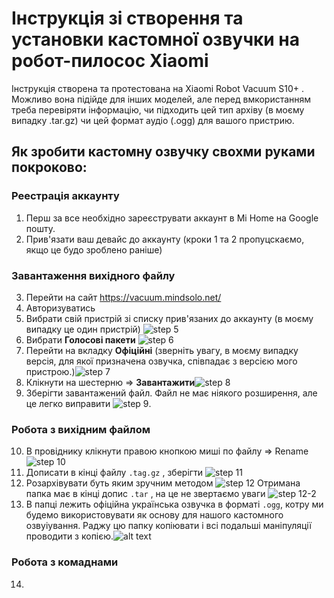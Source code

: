 # Інструкція зі створення та установки кастомної озвучки на робот-пилосос Xiaomi

Інструкція створена та протестована на Xiaomi Robot Vacuum S10+ . Можливо вона підійде для інших моделей, але перед вмкористанням треба перевіряти інформацію, чи підходить цей тип архіву (в моєму випадку .tar.gz) чи цей формат аудіо (.ogg) для вашого пристрию.  

## Як зробити кастомну озвучку свохми руками покроково:


### Реестрація аккаунту
1. Перш за все необхідно зареєструвати аккаунт в Mi Home на Google пошту.
2. Прив'язати ваш девайс до аккаунту (кроки 1 та 2 пропуцскаємо, якщо це будо зроблено раніше)
### Завантаження вихідного файлу
3. Перейти на сайт https://vacuum.mindsolo.net/
4. Авторизуватись 
5. Вибрати свій пристрій зі списку прив'язаних до аккаунту (в моєму випадку це один пристрій) ![step 5](image.png)
6. Вибрати **Голосові пакети** ![step 6](image-9.png)
7. Перейти на вкладку **Офіційні** (зверніть увагу, в моєму випадку версія, для якої призначена озвучка, співпадає з версією мого пристрою.)![step 7](image-1.png)
8. Клікнути на шестерню => **Завантажити**![step 8](image-3.png)
9.  Зберігти завантажений файл. Файл не має ніякого розширення, але це легко виправити ![step 9](image-4.png). 

### Робота з вихідним файлом
10.  В провіднику клікнути правою кнопкою миші по файлу => Rename ![step 10](image-5.png)
11.  Дописати в кінці файлу `.tag.gz` , зберігти ![step 11](image-6.png)
12.  Розархівувати буть яким зручним методом ![step 12](image-7.png)
Отримана папка має в кінці допис `.tar` , на це не звертаємо уваги ![step 12-2](image-8.png)
13. В папці лежить офіційна українська озвучка в форматі `.ogg`, котру ми будемо використовувати як основу для нашого кастомного озвуіування. Раджу цю папку копіювати і всі подальші маніпуляції проводити з копією.![alt text](image-10.png)

### Робота з комаднами
14. 

